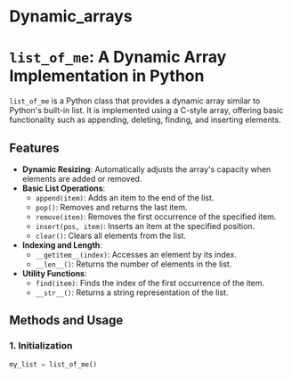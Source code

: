 # Dynamic_arrays

# `list_of_me`: A Dynamic Array Implementation in Python

`list_of_me` is a Python class that provides a dynamic array similar to Python's built-in list. It is implemented using a C-style array, offering basic functionality such as appending, deleting, finding, and inserting elements.

## Features

- **Dynamic Resizing**: Automatically adjusts the array's capacity when elements are added or removed.
- **Basic List Operations**:
  - `append(item)`: Adds an item to the end of the list.
  - `pop()`: Removes and returns the last item.
  - `remove(item)`: Removes the first occurrence of the specified item.
  - `insert(pos, item)`: Inserts an item at the specified position.
  - `clear()`: Clears all elements from the list.
- **Indexing and Length**:
  - `__getitem__(index)`: Accesses an element by its index.
  - `__len__()`: Returns the number of elements in the list.
- **Utility Functions**:
  - `find(item)`: Finds the index of the first occurrence of the item.
  - `__str__()`: Returns a string representation of the list.

## Methods and Usage

### 1. **Initialization**
```python
my_list = list_of_me()
